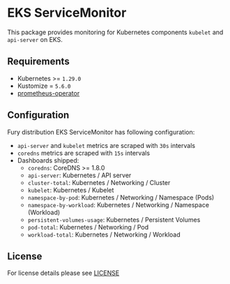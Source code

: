 # EKS ServiceMonitor

<!-- <KFD-DOCS> -->

This package provides monitoring for Kubernetes components `kubelet` and
`api-server` on EKS.

## Requirements

- Kubernetes >= `1.29.0`
- Kustomize = `5.6.0`
- [prometheus-operator](../prometheus-operator)

## Configuration

Fury distribution EKS ServiceMonitor has following configuration:

- `api-server` and `kubelet` metrics are scraped with `30s` intervals
- `coredns` metrics are scraped with `15s` intervals
- Dashboards shipped:
  - `coredns`: CoreDNS >= 1.8.0
  - `api-server`: Kubernetes / API server
  - `cluster-total`: Kubernetes / Networking / Cluster
  - `kubelet`: Kubernetes / Kubelet
  - `namespace-by-pod`: Kubernetes / Networking / Namespace (Pods)
  - `namespace-by-workload`: Kubernetes / Networking / Namespace (Workload)
  - `persistent-volumes-usage`: Kubernetes / Persistent Volumes
  - `pod-total`: Kubernetes / Networking / Pod
  - `workload-total`: Kubernetes / Networking / Workload

<!-- </KFD-DOCS> -->

## License

For license details please see [LICENSE](../../LICENSE)
